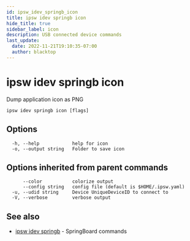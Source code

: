 ```yaml
---
id: ipsw_idev_springb_icon
title: ipsw idev springb icon
hide_title: true
sidebar_label: icon
description: USB connected device commands
last_update:
  date: 2022-11-21T19:10:35-07:00
  author: blacktop
---
```

# ipsw idev springb icon

Dump application icon as PNG

```
ipsw idev springb icon [flags]
```

## Options

```
  -h, --help            help for icon
  -o, --output string   Folder to save icon
```

## Options inherited from parent commands

```
      --color           colorize output
      --config string   config file (default is $HOME/.ipsw.yaml)
  -u, --udid string     Device UniqueDeviceID to connect to
  -V, --verbose         verbose output
```

## See also

* [ipsw idev springb](/docs/cli/idev/ipsw_idev_springb)	 - SpringBoard commands

